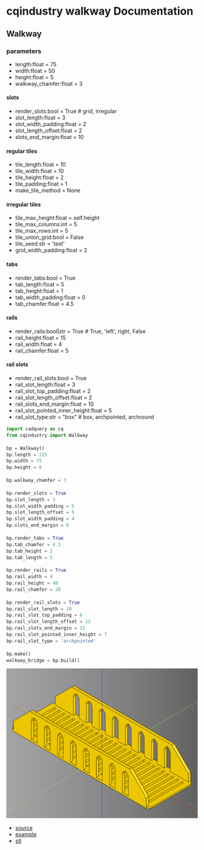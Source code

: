 # cqindustry walkway Documentation

## Walkway

### parameters
* length:float = 75
* width:float = 50
* height:float = 5
* walkway_chamfer:float = 3

#### slots
* render_slots:bool = True # grid, irregular
* slot_length:float = 3
* slot_width_padding:float = 2
* slot_length_offset:float = 2
* slots_end_margin:float = 10

#### regular tiles
* tile_length:float = 10
* tile_width:float = 10
* tile_height:float = 2
* tile_padding:float = 1
* make_tile_method = None

#### irregular tiles
* tile_max_height:float = self.height
* tile_max_columns:int = 5
* tile_max_rows:int = 5
* tile_union_grid:bool = False
* tile_seed:str = 'test'
* grid_width_padding:float = 2

#### tabs
* render_tabs:bool = True
* tab_length:float = 5
* tab_height:float = 1
* tab_width_padding:float = 0
* tab_chamfer:float = 4.5

#### rails
* render_rails:bool|str = True # True, 'left', right, False
* rail_height:float = 15
* rail_width:float = 4
* rail_chamfer:float = 5

#### rail slots
* render_rail_slots:bool = True
* rail_slot_length:float = 3
* rail_slot_top_padding:float = 2
* rail_slot_length_offset:float = 2
* rail_slots_end_margin:float = 10
* rail_slot_pointed_inner_height:float = 5
* rail_slot_type:str = "box" # box, archpointed, archround


``` python
import cadquery as cq
from cqindustry import Walkway

bp = Walkway()
bp.length = 225
bp.width = 75
bp.height = 6

bp.walkway_chamfer = 3

bp.render_slots = True
bp.slot_length = 3
bp.slot_width_padding = 5
bp.slot_length_offset = 5
bp.slot_width_padding = 4
bp.slots_end_margin = 0

bp.render_tabs = True
bp.tab_chamfer = 4.5
bp.tab_height = 2
bp.tab_length = 5

bp.render_rails = True
bp.rail_width = 4
bp.rail_height = 40
bp.rail_chamfer = 28

bp.render_rail_slots = True
bp.rail_slot_length = 10
bp.rail_slot_top_padding = 6
bp.rail_slot_length_offset = 12
bp.rail_slots_end_margin = 15
bp.rail_slot_pointed_inner_height = 7
bp.rail_slot_type = 'archpointed'

bp.make()
walkway_bridge = bp.build()
```

![](image/walkway/01.png)

* [source](../src/cqindustry/walkway/Walkway.py)
* [example](../example/walkway/walkway.py)
* [stl](../stl/walkway_bridge.stl)